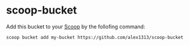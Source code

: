 # scoop-bucket
Add this bucket to your [Scoop](https://scoop.sh/) by the follofing command:

`scoop bucket add my-bucket https://github.com/alex1313/scoop-bucket`
